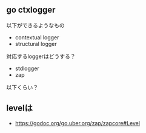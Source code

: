 ## go ctxlogger

以下ができるようなもの

- contextual logger
- structural logger

対応するloggerはどうする？

- stdlogger
- zap

以下くらい？

## levelは

- https://godoc.org/go.uber.org/zap/zapcore#Level
